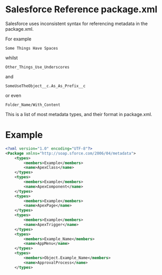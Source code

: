 # Salesforce Reference package.xml 

Salesforce uses inconsistent syntax for referencing metadata in the package.xml.

For example 

```Some Things Have Spaces```

whilst 

```Other_Things_Use_Underscores``` 

and

```SomeUseTheObject__c.As_As_Prefix__c``` 

or even

```Folder_Name/With_Content```

This is a list of most metadata types, and their format in package.xml.


# Example

```xml
<?xml version="1.0" encoding="UTF-8"?>
<Package xmlns="http://soap.sforce.com/2006/04/metadata">
    <types>
        <members>Example</members>
        <name>ApexClass</name>
    </types>
    <types>
        <members>Example</members>
        <name>ApexComponent</name>
    </types>
    <types>
        <members>Example</members>
        <name>ApexPage</name>
    </types>
    <types>
        <members>Example</members>
        <name>ApexTrigger</name>
    </types>
    <types>
        <members>Example_Name</members>
        <name>AppMenu</name>
    </types>
    <types>
        <members>Object.Example_Name</members>
        <name>ApprovalProcess</name>
    </types>
